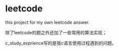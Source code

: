 # leetcode
this project for my own leetcode answer.

除了leetcode的题之外还加了一些常用的算法实现；

c_study_exprience写的是我c语言使用过程遇到的问题。
